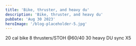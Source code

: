 ```yaml
---
title: 'Bike, thruster, and heavy du'
description: 'Bike, thruster, and heavy du'
pubDate: 'Aug 30 2023'
heroImage: '/blog-placeholder-5.jpg'
---
```

20 cal bike
8 thrusters/STOH @60/40
30  heavy DU sync
X5
